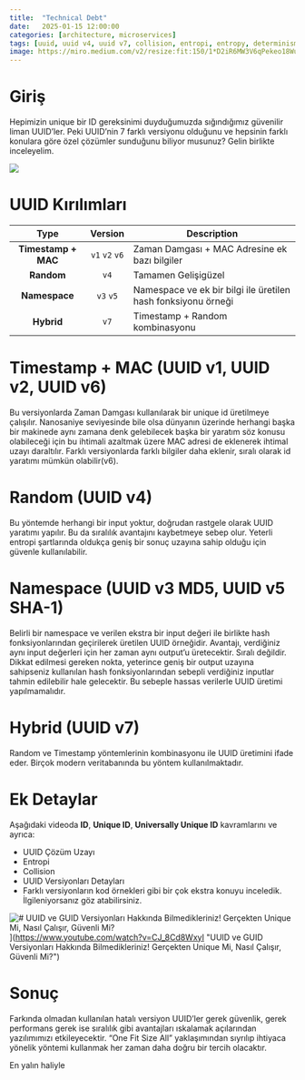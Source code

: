 ```yaml
---
title:  "Technical Debt"
date:   2025-01-15 12:00:00
categories: [architecture, microservices]
tags: [uuid, uuid v4, uuid v7, collision, entropi, entropy, determinism, determinizm, nasıl yapılır, technical, debt, technicaldebt, mehmetcemyucel, türkçe, mehmet cem yücel]
image: https://miro.medium.com/v2/resize:fit:150/1*D2iR6MW3V6qPekeo18WuBQ.png
---
```


# Giriş

Hepimizin unique bir ID gereksinimi duyduğumuzda sığındığımız güvenilir liman UUID’ler. Peki UUID’nin 7 farklı versiyonu olduğunu ve hepsinin farklı konulara göre özel çözümler sunduğunu biliyor musunuz? Gelin birlikte inceleyelim.

![](https://miro.medium.com/v2/resize:fit:700/1*D2iR6MW3V6qPekeo18WuBQ.png)

# UUID Kırılımları

Type | Version | Description 
:---: | :---: | ---
**Timestamp + MAC** | `v1` `v2` `v6` | Zaman Damgası + MAC Adresine ek bazı bilgiler
**Random** | `v4` | Tamamen Gelişigüzel
**Namespace** | `v3` `v5` | Namespace ve ek bir bilgi ile üretilen hash fonksiyonu örneği
**Hybrid** | `v7` | Timestamp + Random kombinasyonu

# Timestamp + MAC (UUID v1, UUID v2, UUID v6)

Bu versiyonlarda Zaman Damgası kullanılarak bir unique id üretilmeye çalışılır. Nanosaniye seviyesinde bile olsa dünyanın üzerinde herhangi başka bir makinede aynı zamana denk gelebilecek başka bir yaratım söz konusu olabileceği için bu ihtimali azaltmak üzere MAC adresi de eklenerek ihtimal uzayı daraltılır. Farklı versiyonlarda farklı bilgiler daha eklenir, sıralı olarak id yaratımı mümkün olabilir(v6).

# Random (UUID v4)

Bu yöntemde herhangi bir input yoktur, doğrudan rastgele olarak UUID yaratımı yapılır. Bu da sıralılık avantajını kaybetmeye sebep olur. Yeterli entropi şartlarında oldukça geniş bir sonuç uzayına sahip olduğu için güvenle kullanılabilir.

# Namespace (UUID v3 MD5, UUID v5 SHA-1)

Belirli bir namespace ve verilen ekstra bir input değeri ile birlikte hash fonksiyonlarından geçirilerek üretilen UUID örneğidir. Avantajı, verdiğiniz aynı input değerleri için her zaman aynı output’u üretecektir. Sıralı değildir. Dikkat edilmesi gereken nokta, yeterince geniş bir output uzayına sahipseniz kullanılan hash fonksiyonlarından sebepli verdiğiniz inputlar tahmin edilebilir hale gelecektir. Bu sebeple hassas verilerle UUID üretimi yapılmamalıdır.

# Hybrid (UUID v7)

Random ve Timestamp yöntemlerinin kombinasyonu ile UUID üretimini ifade eder. Birçok modern veritabanında bu yöntem kullanılmaktadır.

# Ek Detaylar

Aşağıdaki videoda  **ID**,  **Unique ID**,  **Universally Unique ID**  kavramlarını ve ayrıca:
- UUID Çözüm Uzayı
- Entropi
- Collision
- UUID Versiyonları Detayları
- Farklı versiyonların kod örnekleri gibi bir çok ekstra konuyu inceledik. İlgileniyorsanız göz atabilirsiniz.

![# UUID ve GUID Versiyonları Hakkında Bilmedikleriniz! Gerçekten Unique Mi, Nasıl Çalışır, Güvenli Mi?](https://img.youtube.com/vi/CJ_8Cd8WxyI/0.jpg)](https://www.youtube.com/watch?v=CJ_8Cd8WxyI "UUID ve GUID Versiyonları Hakkında Bilmedikleriniz! Gerçekten Unique Mi, Nasıl Çalışır, Güvenli Mi?")

# Sonuç

Farkında olmadan kullanılan hatalı versiyon UUID’ler gerek güvenlik, gerek performans gerek ise sıralılık gibi avantajları ıskalamak açılarından yazılımımızı etkileyecektir. “One Fit Size All” yaklaşımından sıyrılıp ihtiyaca yönelik yöntemi kullanmak her zaman daha doğru bir tercih olacaktır.

En yalın haliyle
